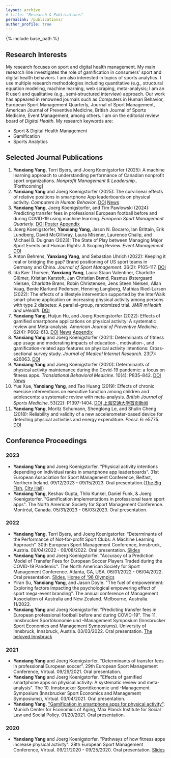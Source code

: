 ```yaml
---
layout: archive
# title: "Research & Publications"
permalink: /publications/
author_profile: true
---
```


{% include base_path %}

## Research Interests
My research focuses on sport and digital health management. My main research line investigates the role of gamification in consumers' sport and digital health behaviors. I am also interested in topics of sports analytics. I use multiple research methodologies including quantitative (e.g., structural equation modeling, machine learning, web scraping, meta-analysis; I am an R user) and qualitative (e.g., semi-structured interview) approach. Our work has appeared in renowned journals such as Computers in Human Behavior, European Sport Management Quarterly, Journal of Sport Management, American Journal of Preventive Medicine, British Journal of Sports Medicine, Event Management, among others. I am on the editorial review board of _Digital Health_. My research keywords are:

* Sport & Digital Health Management
* Gamification
* Sports Analytics


## Selected Journal Publications

1. <b>Yanxiang Yang</b>, Terri Byers, and Joerg Koenigstorfer (2025): A machine learning approach to understanding performance of Canadian nonprofit sport organizations. <i>Nonprofit Management & Leadership.</i>. [Forthcoming]
2. <b>Yanxiang Yang</b> and Joerg Koenigstorfer (2025): The curvilinear effects of relative positions in smartphone App leaderboards on physical activity. <i>Computers in Human Behavior</i>. [DOI](https://doi.org/10.1016/j.chb.2024.108532) [News](https://tiyuxi.sjtu.edu.cn/info/1079/28161.htm)
3. <b>Yanxiang Yang</b>, Joerg Koenigstorfer, and Tim Pawlowski (2024): Predicting transfer fees in professional European football before and during COVID-19 using machine learning. <i>European Sport Management Quarterly</i>. [DOI](https://www.tandfonline.com/doi/full/10.1080/16184742.2022.2153898) [Poster](https://yanxiang-yang.github.io/files/poster.pdf) [Appendix](https://yanxiang-yang.github.io/files/esmq.pdf)
4. Joerg Koenigstorfer, <b>Yanxiang Yang</b>, Jason N. Bocarro, Ian Brittain, Erik Lundberg, David McGillivray, Laura Misener, Laurence Chalip, and Michael B. Duignan (2023): The State of Play between Managing Major Sport Events and Human Rights: A Scoping Review. <i>Event Management</i>. [DOI](https://www.ingentaconnect.com/content/cog/em/pre-prints/content-koenigagain)
5. Anton Behrens, <b>Yanxiang Yang</b>, and Sebastian Uhrich (2022): Keeping it real or bridging the gap? Brand positioning of US sport teams in Germany and China. <i>Journal of Sport Management</i>. 36(2): P105-117. [DOI](https://journals.humankinetics.com/view/journals/jsm/36/2/article-p105.xml)
6. Ida Kær Thorsen, <b>Yanxiang Yang</b>, Laura Staun Valentiner, Charlotte Glümer, Kristian Karstoft, Jan Christian Brønd, Rasmus Østergaard Nielsen, Charlotte Brøns, Robin Christensen, Jens Steen Nielsen, Allan Vaag, Bente Klarlund Pedersen, Henning Langberg, Mathias Ried-Larsen (2022): The effects of a lifestyle intervention supported by the InterWalk smart-phone application on increasing physical activity among persons with type 2 diabetes: A parallel-group, randomized trial. <i>JMIR mHealth and uHealth</i>. [DOI](https://mhealth.jmir.org/2022/9/e30602)
7. <b>Yanxiang Yang</b>, Huijun Hu, and Joerg Koenigstorfer (2022): Effects of gamified smartphone applications on physical activity: A systematic review and Meta-analysis. <i>American Journal of Preventive Medicine</i>. 62(4): P602-613. [DOI](https://www.ajpmonline.org/article/S0749-3797(21)00560-2/pdf) [News](https://www.sg.tum.de/en/mgt/news-single-view-en/article/american-journal-of-preventive-medicine-beitrag-zeigt-wann-smartphone-apps-mit-spielerischen-elementen-koerperliche-aktivitaet-foerdern/) [Appendix](https://yanxiang-yang.github.io/files/ajpm.pdf)
8. <b>Yanxiang Yang</b> and Joerg Koenigstorfer (2021): Determinants of fitness app usage and moderating impacts of education-, motivation-, and gamification-related app features on physical activity intentions: Cross-sectional survey study. <i>Journal of Medical Internet Research</i>. 23(7): e26063. [DOI](https://www.jmir.org/2021/7/e26063/)
9. <b>Yanxiang Yang</b> and Joerg Koenigstorfer (2020): Determinants of physical activity maintenance during the Covid-19 pandemic: a focus on fitness apps. <i>Translational Behavioral Medicine</i>. 10(4): P835–842. [DOI](https://academic.oup.com/tbm/article/10/4/835/5905241?login=true) [News](https://www.sg.tum.de/en/mgt/news-single-view-en/article/us-buerger-reduzierten-ihre-koerperliche-aktivitaet-waehrend-covid-19-um-18-koennen-fitness-apps-menschen-helfen-waehrend-der-covid-19-pandemie-koerperlich-aktiv-zu-bleiben-einblicke-gibt-der-artikel-in-der-fachzeitschrift-translational-behavioral-medicine0/)
10. Yue Xue, <b>Yanxiang Yang</b>, and Tao Huang (2019): Effects of chronic exercise interventions on executive function among children and adolescents: a systematic review with meta-analysis. <i>British Journal of Sports Medicine</i>. 53(22): P1397-1404. [DOI](https://bjsm.bmj.com/content/53/22/1397.abstract) [上海交通大学首页新闻](https://news.sjtu.edu.cn/jdzh/20190314/97425.html)
11. <b>Yanxiang Yang</b>, Moritz Schumann, Shenglong Le, and Shulin Cheng (2018): Reliability and validity of a new accelerometer-based device for detecting physical activities and energy expenditure. <i>PeerJ</i>. 6: e5775. [DOI](https://peerj.com/articles/5775/)


## Conference Proceedings

### 2023
* <b>Yanxiang Yang</b> and Joerg Koenigstorfer. “Physical activity intentions depending on individual ranks in smartphone app leaderboards”. 31st European Association for Sport Management Conference, Belfast, Northern Ireland. 09/12/2023 - 09/15/2023. Oral presentation.([The Big Fish](https://yanxiang-yang.github.io/images/belfast1.jpg), [City Hall](https://yanxiang-yang.github.io/images/belfast2.jpg))
* <b>Yanxiang Yang</b>, Keshav Gupta, Thilo Kunkel, Daniel Funk, & Joerg Koenigstorfer. "Gamification implementations in professional team sport apps". The North American Society for Sport Management Conference. Montréal, Canada. 05/31/2023 - 06/03/2023. Oral presentation.

### 2022
* <b>Yanxiang Yang</b>, Terri Byers, and Joerg Koenigstorfer. “Determinants of the Performance of Not-for-profit Sport Clubs: A Machine Learning Approach”. 30th European Sport Management Conference, Innsbruck, Austria. 09/04/2022 - 09/08/2022. Oral presentation. [Slides](https://yanxiang-yang.github.io/files/EASM22.pdf)
* <b>Yanxiang Yang</b> and Joerg Koenigstorfer. "Accuracy of a Prediction Model of Transfer Fees for European Soccer Players Traded during the COVID-19 Pandemic". The North American Society for Sport Management Conference. Atlanta, GA, USA. 06/01/2022 - 06/04/2022. Oral presentation. [Slides](https://yanxiang-yang.github.io/files/NASSM22.pdf), [Home of '96 Olympics](https://yanxiang-yang.github.io/images/atlanta1.jpg)
* Yiran Su, <b>Yanxiang Yang</b>, and Jason Doyle. "The fuel of empowerment: Exploring factors impacting the psychological empowering effect of sport mega-event branding". The annual conference of Management Association of Australia and New Zealand. Melbourne, Australia. 11/2022.
* <b>Yanxiang Yang</b> and Joerg Koenigstorfer. "Predicting transfer fees in European professional football before and during COVID-19". The 11. Innsbrucker Sportökonomie und -Management Symposium (Innsbrucker Sport Economics and Management Symposiums). University of Innsbruck, Innsbruck, Austria. 03/03/2022. Oral presentation. [The beloved Innsbruck](https://yanxiang-yang.github.io/images/inns1.jpg)

### 2021
* <b>Yanxiang Yang</b> and Joerg Koenigstorfer. “Determinants of transfer fees in professional European soccer”. 29th European Sport Management Conference, Virtual. 09/29/2021. Oral presentation.
* <b>Yanxiang Yang</b> and Joerg Koenigstorfer. "Effects of gamified smartphone apps on physical activity: A systematic review and meta-analysis". The 10. Innsbrucker Sportökonomie und -Management Symposium (Innsbrucker Sport Economics and Management Symposiums), Virtual. 03/04/2021. Oral presentation.
* <b>Yanxiang Yang</b>. ["Gamification in smartphone apps for physical activity"](https://www.mpisoc.mpg.de/fileadmin/user_upload/measeminar_WS20_21.pdf). Munich Center for Economics of Aging, Max Planck Institute for Social Law and Social Policy. 01/20/2021. Oral presentation.

### 2020
* <b>Yanxiang Yang</b> and Joerg Koenigstorfer. "Pathways of how fitness apps increase physical activity". 28th European Sport Management Conference, Virtual. 09/21/2020 - 09/25/2020. Oral presentation. [Slides](https://yanxiang-yang.github.io/files/EASM20.pdf)

